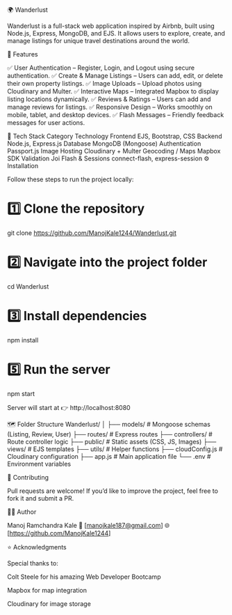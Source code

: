 🌍 Wanderlust

Wanderlust is a full-stack web application inspired by Airbnb, built using Node.js, Express, MongoDB, and EJS.
It allows users to explore, create, and manage listings for unique travel destinations around the world.

🚀 Features

✅ User Authentication – Register, Login, and Logout using secure authentication.
✅ Create & Manage Listings – Users can add, edit, or delete their own property listings.
✅ Image Uploads – Upload photos using Cloudinary and Multer.
✅ Interactive Maps – Integrated Mapbox to display listing locations dynamically.
✅ Reviews & Ratings – Users can add and manage reviews for listings.
✅ Responsive Design – Works smoothly on mobile, tablet, and desktop devices.
✅ Flash Messages – Friendly feedback messages for user actions.

🧩 Tech Stack
Category	Technology
Frontend	EJS, Bootstrap, CSS
Backend	Node.js, Express.js
Database	MongoDB (Mongoose)
Authentication	Passport.js
Image Hosting	Cloudinary + Multer
Geocoding / Maps	Mapbox SDK
Validation	Joi
Flash & Sessions	connect-flash, express-session
⚙️ Installation

Follow these steps to run the project locally:

# 1️⃣ Clone the repository
git clone https://github.com/ManojKale1244/Wanderlust.git

# 2️⃣ Navigate into the project folder
cd Wanderlust

# 3️⃣ Install dependencies
npm install

# 5️⃣ Run the server
npm start


Server will start at 👉 http://localhost:8080

🗺️ Folder Structure
Wanderlust/
│
├── models/              # Mongoose schemas (Listing, Review, User)
├── routes/              # Express routes
├── controllers/         # Route controller logic
├── public/              # Static assets (CSS, JS, Images)
├── views/               # EJS templates
├── utils/               # Helper functions
├── cloudConfig.js       # Cloudinary configuration
├── app.js               # Main application file
└── .env                 # Environment variables

🤝 Contributing

Pull requests are welcome!
If you’d like to improve the project, feel free to fork it and submit a PR.

🧑‍💻 Author

Manoj Ramchandra Kale
📧 [manojkale187@gmail.com]
🌐 [https://github.com/ManojKale1244]

⭐ Acknowledgments

Special thanks to:

Colt Steele
 for his amazing Web Developer Bootcamp

Mapbox
 for map integration

Cloudinary
 for image storage

